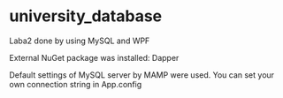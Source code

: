 # university_database
Laba2 done by using MySQL and WPF

External NuGet package was installed: Dapper

Default settings of MySQL server by MAMP were used. You can set your own connection string in App.config
